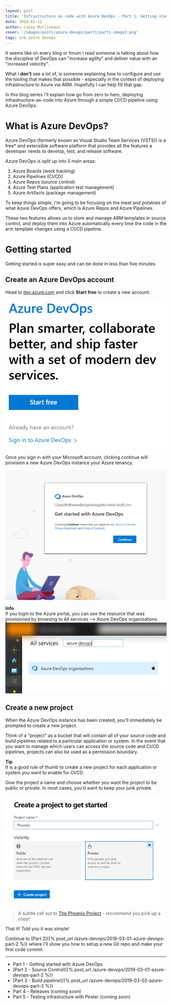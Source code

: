```yaml
---
layout: post
title: 'Infrastructure as code with Azure DevOps - Part 1: Getting started'
date: 2019-01-11
author: Casey Mullineaux
cover: '/images/posts/azure-devops/part1/part1-image2.png'
tags: arm azure devops
---
```

It seems like on every blog or forum I read someone is talking about how the discipline of DevOps can "increase agility" and deliver value with an "increased velocity". 

What I **don't** see a lot of, is someone explaining how to configure and use the tooling that makes that possible - especially in the context of deploying infrastructure to Azure via ARM. Hopefully I can help fill that gap.

In this blog series i'll explain how go from zero to hero, deploying infrastructure-as-code into Azure through a simple CI/CD pipeline using Azure DevOps. 

# What is Azure DevOps?

Azure DevOps (formerly known as Visual Studio Team Services (VSTS)) is a free* and extensible software platform that provides all the features a developer needs to develop, test, and release software.

Azure DevOps is split up into 5 main areas:
1. Azure Boards (work tracking)
2. Azure Pipelines (CI/CD)
3. Azure Repos (source control)
4. Azure Test Plans (application test management)
5. Azure Artifacts (package management)

To keep things simple, i'm going to be focusing on the meat and potatoes of what Azure DevOps offers, which is Azure Repos and Azure Pipelines. 

These two features allows us to store and manage ARM templates in source control, and deploy them into Azure automatically every time the code in the arm template changes using a CI/CD pipeline.

# Getting started

Getting started is super easy and can be done in less than five minutes.

## Create an Azure DevOps account

Head to [dev.azure.com](https://dev.azure.com) and click **Start free** to create a new account.

![image1](/images/posts/azure-devops/part1/part1-image1.png)

Once you sign in with your Microsoft account, clicking continue will provision a new Azure DevOps instance your Azure tenancy. 

![image2](/images/posts/azure-devops/part1/part1-image2.png)

<p class="alert alert-info">
    <i class="fa fa-info-circle"></i> <strong>Info</strong><br>
        If you login to the Azure portal, you can see the resource that was provisioned by browsing to All services --> Azure DevOps organizations <br>
    <img src="/images/posts/azure-devops/part1/part1-image3.png">
</p>

## Create a new project

When the Azure DevOps instance has been created, you'll immediately be prompted to create a new project. 

Think of a "project" as a bucket that will contain all of your source code and build pipelines related to a particular application or system. In the event that you want to manage which users can access the source code and CI/CD pipelines, projects can also be used as a permission boundary.

<p class="alert alert-success">
    <i class="fa fa-check-circle"></i> <strong>Tip</strong><br>
     It is a good rule of thumb to create a new project for each application or system you want to enable for CI/CD.
</p>

Give the project a name and choose whether you want the project to be public or private. In most cases, you'd want to keep your junk private.

![image4](/images/posts/azure-devops/part1/part1-image4.png)
> A subtle call out to [The Phoenix Project](https://www.amazon.com/Phoenix-Project-DevOps-Helping-Business/dp/1942788290?SubscriptionId=AKIAILSHYYTFIVPWUY6Q&tag=duckduckgo-d-20&linkCode=xm2&camp=2025&creative=165953&creativeASIN=1942788290) - recommend you pick up a copy!

That it! Told you it was simple! 

Continue to [Part 2]({% post_url /azure-devops/2019-03-01-azure-devops-part-2 %}) where I'll show you how to setup a new Git repo and make your first code commit.

---

- Part 1 - Getting started with Azure DevOps
- [Part 2 - Source Control]({% post_url /azure-devops/2019-03-01-azure-devops-part-2 %})
- [Part 3 - Build pipeline]({% post_url /azure-devops/2019-03-02-azure-devops-part-3 %})
- Part 4 - Releases (coming soon)
- Part 5 - Testing infrastucture with Pester (coming soon)

